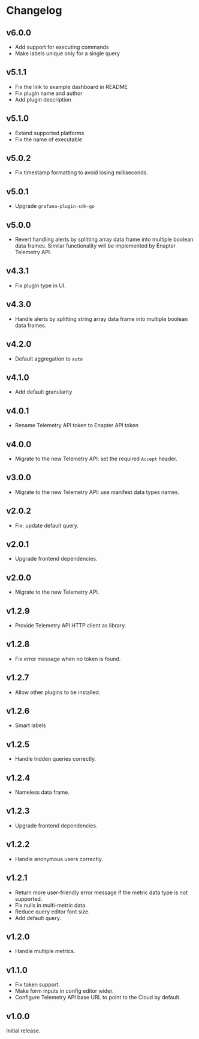 # Changelog

## v6.0.0

- Add support for executing commands
- Make labels unique only for a single query

## v5.1.1

- Fix the link to example dashboard in README
- Fix plugin name and author
- Add plugin description

## v5.1.0

- Extend supported platforms
- Fix the name of executable

## v5.0.2

- Fix timestamp formatting to avoid losing milliseconds.

## v5.0.1

- Upgrade `grafana-plugin-sdk-go`

## v5.0.0

- Revert handling alerts by splitting array data frame into multiple boolean
  data frames. Similar functionality will be implemented by Enapter Telemetry
  API.

## v4.3.1

- Fix plugin type in UI.

## v4.3.0

- Handle alerts by splitting string array data frame into multiple boolean data
  frames.

## v4.2.0

- Default aggregation to `auto`

## v4.1.0

- Add default granularity

## v4.0.1

- Rename Telemetry API token to Enapter API token

## v4.0.0

- Migrate to the new Telemetry API: set the required `Accept` header.

## v3.0.0

- Migrate to the new Telemetry API: use manifest data types names.

## v2.0.2

- Fix: update default query.

## v2.0.1

- Upgrade frontend dependencies.

## v2.0.0

- Migrate to the new Telemetry API.

## v1.2.9

- Provide Telemetry API HTTP client as library.

## v1.2.8

- Fix error message when no token is found.

## v1.2.7

- Allow other plugins to be installed.

## v1.2.6

- Smart labels

## v1.2.5

- Handle hidden queries correctly.

## v1.2.4

- Nameless data frame.

## v1.2.3

- Upgrade frontend dependencies.

## v1.2.2

- Handle anonymous users correctly.

## v1.2.1

- Return more user-friendly error message if the metric data type is not
  supported.
- Fix nulls in multi-metric data.
- Reduce query editor font size.
- Add default query.

## v1.2.0

- Handle multiple metrics.

## v1.1.0

- Fix token support.
- Make form inputs in config editor wider.
- Configure Telemetry API base URL to point to the Cloud by default.

## v1.0.0

Initial release.
